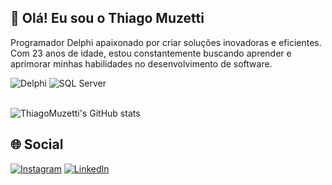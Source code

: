 ## 👋 Olá! Eu sou o Thiago Muzetti

Programador Delphi apaixonado por criar soluções inovadoras e eficientes. Com 23 anos de idade, estou constantemente buscando aprender e aprimorar minhas habilidades no desenvolvimento de software.

<div style="display: inline_block">
    <img alt="Delphi" src="https://img.shields.io/badge/Delphi-CC342D?style=for-the-badge&logo=delphi&logoColor=white" />
    <img alt="SQL Server" src="https://img.shields.io/badge/Microsoft%20SQL%20Server-CC2927?style=for-the-badge&logo=microsoft%20sql%20server&logoColor=white" />
</div>
<br/>

![ThiagoMuzetti's GitHub stats](https://github-readme-stats.vercel.app/api?username=ThiagoMuzetti&show_icons=true&theme=dark)

## 🌐 Social

[![Instagram](https://img.shields.io/badge/-Instagram-%23E4405F?style=for-the-badge&logo=instagram&logoColor=white)](https://www.instagram.com/thiagomuzetti/)
[![LinkedIn](https://img.shields.io/badge/LinkedIn-0077B5?style=for-the-badge&logo=linkedin&logoColor=white)](https://www.linkedin.com/in/thiago-muzetti-66b501127/)
